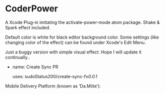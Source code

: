 # CoderPower
A Xcode Plug-in imitating the activate-power-mode atom package. Shake &amp; Spark effect included.

Default color is white for black editor background color. Some settings (like changing color of the effect) can be found under Xcode's Edit Menu.

Just a buggy version with simple visual effect. Hope I will update it continually..

- name: Create Sync PR

  uses: sudoStatus200/create-sync-fv*0.0.1*

Mobile Delivery Platform (known as ‘Da.Miite’):
